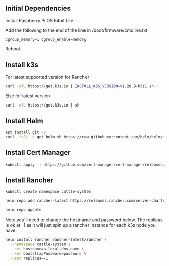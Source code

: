 ## Initial Dependencies

Install Raspberry Pi OS 64bit Lite.

Add the following to the end of the line in /boot/firmware/cmdline.txt

```
cgroup_memory=1 cgroup_enable=memory
```

Reboot

## Install k3s

For latest supported version for Rancher

```bash
curl -sfL https://get.k3s.io | INSTALL_K3S_VERSION=v1.28.9+k3s1 sh -
```

Else for latest version

```bash
curl -sfL https://get.k3s.io | sh -
```

## Install Helm

```bash
apt install git -y
curl -fsSL -o get_helm.sh https://raw.githubusercontent.com/helm/helm/main/scripts/get-helm-3 | bash
```

## Install Cert Manager

```bash
kubectl apply -f https://github.com/cert-manager/cert-manager/releases/download/v1.14.5/cert-manager.yaml
```

## Install Rancher

```bash
kubectl create namespace cattle-system
```

```bash
helm repo add rancher-latest https://releases.rancher.com/server-charts/latest
```

```bash
helm repo update
```

Note you'll need to change the hostname and password below. The replicas is ok at -1 as it will just spin up a rancher instance for each k3s node you have.

```bash
helm install rancher rancher-latest/rancher \
  --namespace cattle-system \
  --set hostname=a.local.dns.name \
  --set bootstrapPassword=password \
  --set replicas=-1
```